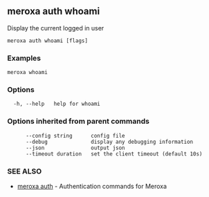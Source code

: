 ## meroxa auth whoami

Display the current logged in user


```
meroxa auth whoami [flags]
```

### Examples

```
meroxa whoami
```

### Options

```
  -h, --help   help for whoami
```

### Options inherited from parent commands

```
      --config string      config file
      --debug              display any debugging information
      --json               output json
      --timeout duration   set the client timeout (default 10s)
```

### SEE ALSO

* [meroxa auth](meroxa_auth.md)	 - Authentication commands for Meroxa


